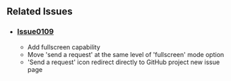 ## Related Issues

- ### [Issue0109](https://github.com/expertasolutions/VstsDashboard/issues/109)
  - Add fullscreen capability
  - Move 'send a request' at the same level of 'fullscreen' mode option
  - 'Send a request' icon redirect directly to GitHub project new issue page
